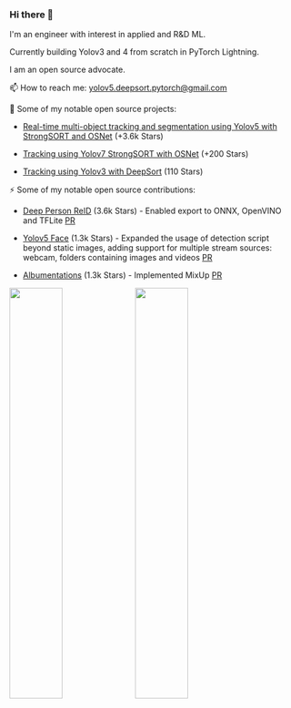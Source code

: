 ### Hi there 👋
I'm an engineer with interest in applied and R&D ML. 

Currently building Yolov3 and 4 from scratch in PyTorch Lightning.

I am an open source advocate.  

📫 How to reach me: yolov5.deepsort.pytorch@gmail.com

🚀  Some of my notable open source projects:

* [Real-time multi-object tracking and segmentation using Yolov5 with StrongSORT and OSNet](https://github.com/mikel-brostrom/Yolov5_StrongSORT_OSNet) (+3.6k Stars)

* [Tracking using Yolov7 StrongSORT with OSNet](https://github.com/mikel-brostrom/Yolov7_StrongSORT_OSNet) (+200 Stars)

* [Tracking using Yolov3 with DeepSort](https://github.com/mikel-brostrom/Yolov3_DeepSort_Pytorch) (110 Stars)

⚡  Some of my notable open source contributions:

* [Deep Person ReID](https://github.com/KaiyangZhou/deep-person-reid) (3.6k Stars) - Enabled export to ONNX, OpenVINO and TFLite [PR](https://github.com/KaiyangZhou/deep-person-reid/pull/514)

* [Yolov5 Face](https://github.com/deepcam-cn/yolov5-face) (1.3k Stars) - Expanded the usage of detection script beyond static images, adding support for multiple stream sources: webcam, folders containing images and videos [PR](https://github.com/deepcam-cn/yolov5-face/pull/201)

* [Albumentations](https://github.com/albumentations-team/albumentations) (1.3k Stars) - Implemented MixUp [PR](https://github.com/albumentations-team/albumentations/pull/1409)

<img width="43%"  src="https://github-readme-streak-stats.herokuapp.com/?user=mikel-brostrom&hide_border=true&theme=tokyonight" />

<img width="43%"  src="https://github-readme-stats.vercel.app/api?username=mikel-brostrom&count_private=true&show_icons=true&include_all_commits=false&hide_border=true&hide_title=true&theme=tokyonight" />
